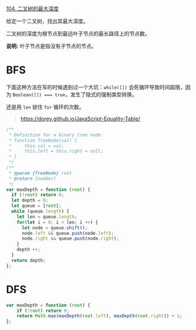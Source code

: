 [104. 二叉树的最大深度](https://leetcode-cn.com/problems/maximum-depth-of-binary-tree/)

给定一个二叉树，找出其最大深度。

二叉树的深度为根节点到最远叶子节点的最长路径上的节点数。

**说明:** 叶子节点是指没有子节点的节点。

# BFS

下面这种方法在写的时候遇到过一个大坑：`while([])`  会死循环导致时间超限，因为 `Boolean([]) === true`，发生了隐式的强制类型转换。

还是用 `len` 锁住 `for` 循环的次数。

> https://dorey.github.io/JavaScript-Equality-Table/

```javascript
/**
 * Definition for a binary tree node.
 * function TreeNode(val) {
 *     this.val = val;
 *     this.left = this.right = null;
 * }
 */
/**
 * @param {TreeNode} root
 * @return {number}
 */
var maxDepth = function (root) {
  if (!root) return 0;
  let depth = 0;
  let queue = [root];
  while (queue.length) {
    let len = queue.length;
    for(let i = 0; i < len; i ++) {
      let node = queue.shift();
      node.left && queue.push(node.left);
      node.right && queue.push(node.right);
    }
    depth ++;
  }
  return depth;
};
```

# DFS

```javascript
var maxDepth = function (root) {
    if (!root) return 0;
    return Math.max(maxDepth(root.left), maxDepth(root.right)) + 1;
};
```

